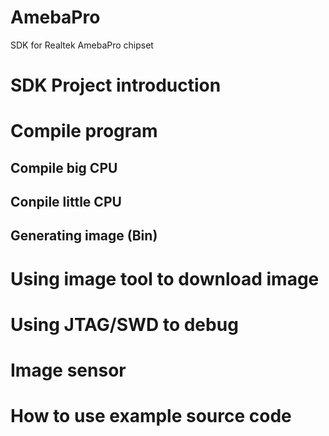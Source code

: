 # AmebaPro
SDK for Realtek AmebaPro chipset




# SDK Project introduction



# Compile program

## Compile big CPU

## Conpile little CPU

## Generating image (Bin)

# Using image tool to download image


# Using JTAG/SWD to debug

# Image sensor

# How to use example source code



